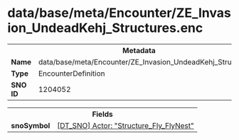<h1>data/base/meta/Encounter/ZE_Invasion_UndeadKehj_Structures.enc</h1><table><tr><th colspan="100%">Metadata</th></tr><tr><td><b>Name</b></td><td>data/base/meta/Encounter/ZE_Invasion_UndeadKehj_Structures.enc</td></tr><tr><td><b>Type</b></td><td>EncounterDefinition</td></tr><tr><td><b>SNO ID</b></td><td>1204052</td></tr></table>

<table><tr><th colspan="100%">Fields</th></tr><tr><td><b>snoSymbol</b></td><td><a href="..\Actor\Structure_Fly_FlyNest.acr.md">[DT_SNO] Actor: "Structure_Fly_FlyNest"</a></td></tr></table>

